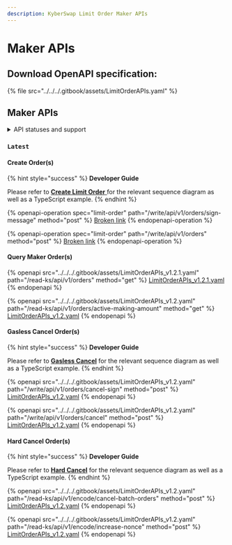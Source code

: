 ```yaml
---
description: KyberSwap Limit Order Maker APIs
---
```


# Maker APIs

## Download OpenAPI specification:

{% file src="../../../.gitbook/assets/LimitOrderAPIs.yaml" %}

## Maker APIs

<details>

<summary>API statuses and support</summary>

KyberSwap APIs uses the following statuses to minimize version miscommunications and ensure an uninterrupted service for the end user:

* `Latest`: API is functional and supported. This is the recommended version for all integrators (new and existing).
* `Legacy`: API remains functional with support for bugs only. No new feature updates.
* `Deprecated`: API is no longer functional and is not supported.

For all developers, it is highly recommended that you refer to the API with the `Latest` tag to ensure access to the latest features as well as improved service quality and efficiency. APIs which are planned to be sunset will be tagged `Legacy` during the transition period and thereafter moved to `Deprecated`.

The KyberSwap Docs will continue to maintain information regarding `Legacy` and `Deprecated` APIs.

</details>

### `Latest`

#### Create Order(s)

{% hint style="success" %}
**Developer Guide**

Please refer to [**Create Limit Order** ](../developer-guides/create-limit-order.md)for the relevant sequence diagram as well as a TypeScript example.
{% endhint %}

{% openapi-operation spec="limit-order" path="/write/api/v1/orders/sign-message" method="post" %}
[Broken link](broken-reference)
{% endopenapi-operation %}

{% openapi-operation spec="limit-order" path="/write/api/v1/orders" method="post" %}
[Broken link](broken-reference)
{% endopenapi-operation %}

#### Query Maker Order(s)

{% openapi src="../../../.gitbook/assets/LimitOrderAPIs_v1.2.1.yaml" path="/read-ks/api/v1/orders" method="get" %}
[LimitOrderAPIs_v1.2.1.yaml](../../../.gitbook/assets/LimitOrderAPIs_v1.2.1.yaml)
{% endopenapi %}

{% openapi src="../../../.gitbook/assets/LimitOrderAPIs_v1.2.yaml" path="/read-ks/api/v1/orders/active-making-amount" method="get" %}
[LimitOrderAPIs_v1.2.yaml](../../../.gitbook/assets/LimitOrderAPIs_v1.2.yaml)
{% endopenapi %}

#### Gasless Cancel Order(s)

{% hint style="success" %}
**Developer Guide**

Please refer to [**Gasless Cancel**](../developer-guides/gasless-cancel.md) for the relevant sequence diagram as well as a TypeScript example.
{% endhint %}

{% openapi src="../../../.gitbook/assets/LimitOrderAPIs_v1.2.yaml" path="/write/api/v1/orders/cancel-sign" method="post" %}
[LimitOrderAPIs_v1.2.yaml](../../../.gitbook/assets/LimitOrderAPIs_v1.2.yaml)
{% endopenapi %}

{% openapi src="../../../.gitbook/assets/LimitOrderAPIs_v1.2.yaml" path="/write/api/v1/orders/cancel" method="post" %}
[LimitOrderAPIs_v1.2.yaml](../../../.gitbook/assets/LimitOrderAPIs_v1.2.yaml)
{% endopenapi %}

#### Hard Cancel Order(s)

{% hint style="success" %}
**Developer Guide**

Please refer to [**Hard Cancel**](../developer-guides/hard-cancel.md) for the relevant sequence diagram as well as a TypeScript example.
{% endhint %}

{% openapi src="../../../.gitbook/assets/LimitOrderAPIs_v1.2.yaml" path="/read-ks/api/v1/encode/cancel-batch-orders" method="post" %}
[LimitOrderAPIs_v1.2.yaml](../../../.gitbook/assets/LimitOrderAPIs_v1.2.yaml)
{% endopenapi %}

{% openapi src="../../../.gitbook/assets/LimitOrderAPIs_v1.2.yaml" path="/read-ks/api/v1/encode/increase-nonce" method="post" %}
[LimitOrderAPIs_v1.2.yaml](../../../.gitbook/assets/LimitOrderAPIs_v1.2.yaml)
{% endopenapi %}
